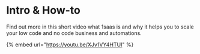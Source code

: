 # Intro & How-to

Find out more in this short video what 1saas is and why it helps you to scale your low code and no code business and automations. 

{% embed url="https://youtu.be/XJv1VY4HTUI" %}

